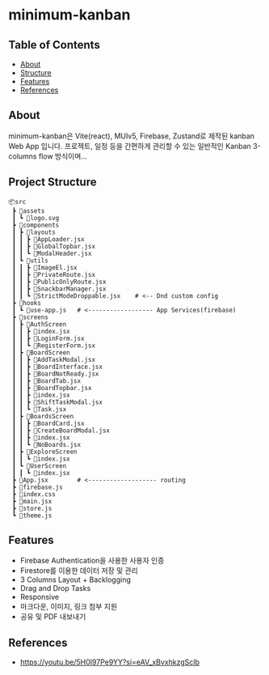 # minimum-kanban

## Table of Contents

- [About](#about)
- [Structure](#project-structure)
- [Features](#features)
- [References](#references)

## About <a name = "about"></a>

minimum-kanban은 Vite(react), MUIv5, Firebase, Zustand로 제작된 kanban Web App 입니다. 프로젝트, 일정 등을 간편하게 관리할 수 있는 일반적인 Kanban 3-columns flow 방식이며...

## Project Structure <a name = "project-structure"></a>
```shell
📦src
 ┣ 📂assets
 ┃ ┗ 📜logo.svg
 ┣ 📂components
 ┃ ┣ 📂layouts
 ┃ ┃ ┣ 📜AppLoader.jsx
 ┃ ┃ ┣ 📜GlobalTopbar.jsx
 ┃ ┃ ┗ 📜ModalHeader.jsx
 ┃ ┗ 📂utils
 ┃ ┃ ┣ 📜ImageEl.jsx
 ┃ ┃ ┣ 📜PrivateRoute.jsx
 ┃ ┃ ┣ 📜PublicOnlyRoute.jsx
 ┃ ┃ ┣ 📜SnackbarManager.jsx
 ┃ ┃ ┗ 📜StrictModeDroppable.jsx    # <-- Dnd custom config
 ┣ 📂hooks
 ┃ ┗ 📜use-app.js   # <------------------ App Services(firebase)
 ┣ 📂screens
 ┃ ┣ 📂AuthScreen
 ┃ ┃ ┣ 📜index.jsx
 ┃ ┃ ┣ 📜LoginForm.jsx
 ┃ ┃ ┗ 📜RegisterForm.jsx
 ┃ ┣ 📂BoardScreen
 ┃ ┃ ┣ 📜AddTaskModal.jsx
 ┃ ┃ ┣ 📜BoardInterface.jsx
 ┃ ┃ ┣ 📜BoardNotReady.jsx
 ┃ ┃ ┣ 📜BoardTab.jsx
 ┃ ┃ ┣ 📜BoardTopbar.jsx
 ┃ ┃ ┣ 📜index.jsx
 ┃ ┃ ┣ 📜ShiftTaskModal.jsx
 ┃ ┃ ┗ 📜Task.jsx
 ┃ ┣ 📂BoardsScreen
 ┃ ┃ ┣ 📜BoardCard.jsx
 ┃ ┃ ┣ 📜CreateBoardModal.jsx
 ┃ ┃ ┣ 📜index.jsx
 ┃ ┃ ┗ 📜NoBoards.jsx
 ┃ ┣ 📂ExploreScreen
 ┃ ┃ ┗ 📜index.jsx
 ┃ ┗ 📂UserScreen
 ┃ ┃ ┗ 📜index.jsx
 ┣ 📜App.jsx        # <------------------- routing
 ┣ 📜firebase.js
 ┣ 📜index.css
 ┣ 📜main.jsx
 ┣ 📜store.js
 ┗ 📜theme.js
```

## Features <a name = "features"></a>

- Firebase Authentication을 사용한 사용자 인증
- Firestore를 이용한 데이터 저장 및 관리
- 3 Columns Layout + Backlogging
- Drag and Drop Tasks
- Responsive
- 마크다운, 이미지, 링크 첨부 지원
- 공유 및 PDF 내보내기

## References <a name = "references"></a>

- <https://youtu.be/5H0I97Pe9YY?si=eAV_xBvxhkzgScIb>

